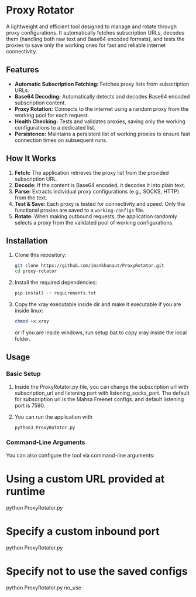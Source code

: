 # Proxy Rotator

A lightweight and efficient tool designed to manage and rotate through proxy configurations. It automatically fetches subscription URLs, decodes them (handling both raw text and Base64 encoded formats), and tests the proxies to save only the working ones for fast and reliable internet connectivity.

## Features

-   **Automatic Subscription Fetching:** Fetches proxy lists from subscription URLs.
-   **Base64 Decoding:** Automatically detects and decodes Base64 encoded subscription content.
-   **Proxy Rotation:** Connects to the internet using a random proxy from the working pool for each request.
-   **Health Checking:** Tests and validates proxies, saving only the working configurations to a dedicated list.
-   **Persistence:** Maintains a persistent list of working proxies to ensure fast connection times on subsequent runs.

## How It Works

1.  **Fetch:** The application retrieves the proxy list from the provided subscription URL.
2.  **Decode:** If the content is Base64 encoded, it decodes it into plain text.
3.  **Parse:** Extracts individual proxy configurations (e.g., SOCKS, HTTP) from the text.
4.  **Test & Save:** Each proxy is tested for connectivity and speed. Only the functional proxies are saved to a `working-configs` file.
5.  **Rotate:** When making outbound requests, the application randomly selects a proxy from the validated pool of working configurations.

## Installation

1.  Clone this repository:
    ```bash
    git clone https://github.com/imankhanaut/ProxyRotator.git
    cd proxy-rotator
    ```
2.  Install the required dependencies:
    ```bash
    pip install -r requirements.txt
    ```
3.  Copy the xray executable inside dir and make it executable if you are inside linux:
    ```bash
    chmod +x xray
    ```

    or if you are inside windows, run setup.bat to copy xray inside the local folder.


## Usage

### Basic Setup

1.  Inside the ProxyRotator.py file, you can change the subscription url with subscription_url and listening port with listening_socks_port.
The default for subscription url is the Mahsa Freenet configs. and default listening port is 7590.

2. You can run the application with

   ```bash
   python3 ProxyRotator.py
   ```

### Command-Line Arguments

You can also configure the tool via command-line arguments:

# Using a custom URL provided at runtime
python ProxyRotator.py <URL>

# Specify a custom inbound port
python ProxyRotator.py <URL> <inbound port>

# Specify not to use the saved configs
python ProxyRotator.py <URL> <inbound port> no_use
